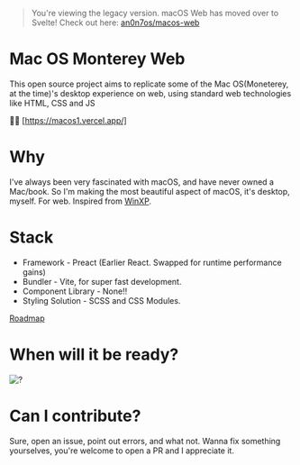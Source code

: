 >  You're viewing the legacy version. macOS Web has moved over to Svelte! Check out here: [an0n7os/macos-web](https://github.com/an0n7os/macos-web/) 

# Mac OS Monterey Web

This open source project aims to replicate some of the Mac OS(Moneterey, at the time)'s desktop experience on web, using standard web technologies like HTML, CSS and JS

🔗🔗 [https://macos1.vercel.app/]

# Why

I've always been very fascinated with macOS, and have never owned a Mac/book. So I'm making the most beautiful aspect of macOS, it's desktop, myself. For web. Inspired from [WinXP](https://winxp.now.sh/).

# Stack

- Framework - Preact (Earlier React. Swapped for runtime performance gains)
- Bundler - Vite, for super fast development.
- Component Library - None!!
- Styling Solution - SCSS and CSS Modules.

[Roadmap](https://www.notion.so/MacOS-Web-Roadmap-ea7613aa68374a6c8b8e94065b1a4010)

# When will it be ready?


![?](https://www.apple.com/newsroom/images/product/os/macos/standard/apple_macos-bigsur-availability_redesign_11122020_big.jpg.large.jpg)


# Can I contribute?

Sure, open an issue, point out errors, and what not. Wanna fix something yourselves, you're welcome to open a PR and I appreciate it.
